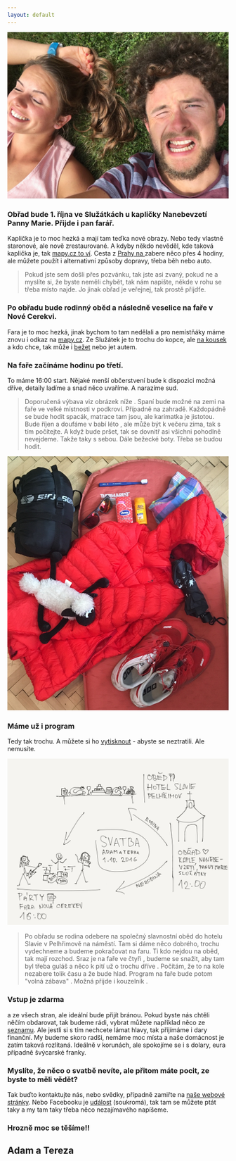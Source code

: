 ```yaml
---
layout: default
---
```

![](images/IMG_3115.JPG)

### Obřad bude 1. října ve Služátkách u kapličky Nanebevzetí Panny Marie. Přijde i pan farář.

Kaplička je to moc hezká a mají tam teďka nové obrazy. Nebo tedy vlastně staronové, ale nově zrestaurované.
A kdyby někdo nevěděl, kde taková kaplička je, tak [mapy.cz to ví](https://mapy.cz/s/YrsU).
Cesta z [Prahy na <i class="fa fa-bicycle" aria-hidden="true"></i>](https://www.strava.com/activities/338367643) zabere něco přes 4 hodiny, ale můžete použít i alternativní způsoby dopravy, třeba běh nebo auto.

>Pokud jste sem došli přes pozvánku, tak jste asi zvaný, pokud ne a myslíte si, že byste neměli chybět, tak nám napište, někde v rohu se třeba místo najde.
Jo jinak obřad je veřejnej, tak prostě přijdťe.

### Po obřadu bude rodinný oběd a následně veselice na faře v Nové Cerekvi.

Fara je to moc hezká, jinak bychom to tam nedělali a pro nemístňáky máme znovu i odkaz na [mapy.cz](https://mapy.cz/s/XNqa). Ze Služátek je to trochu do kopce, ale [na  <i class="fa fa-bicycle" aria-hidden="true"></i> kousek](https://www.strava.com/routes/6157429) a kdo chce, tak může i [bežet](https://www.strava.com/routes/6157429) nebo jet autem.

### Na faře začínáme hodinu po třetí.

To máme 16:00 start. Nějaké menší občerstvení bude k dispozici možná dříve, detaily ladíme a snad něco uvaříme. A narazíme sud.

> Doporučená výbava viz obrázek níže <i class="fa fa-arrow-down" aria-hidden="true"></i>
. Spaní bude možné na zemi na faře ve velké místnosti v podkroví. Případně na zahradě. Každopádně se bude hodit spacák, matrace tam jsou, ale karimatka je jistotou. Bude říjen a doufáme v babí léto <i class="fa fa-spin fa-sun-o" aria-hidden="true"></i>
, ale může být k večeru zima, tak s tím počítejte. A když bude pršet, tak se dovnitř asi všichni pohodlně nevejdeme. Takže <i class="fa fa-umbrella" aria-hidden="true"></i>
 taky s sebou. Dále bežecké boty. Třeba se budou hodit. <i class="fa fa-smile-o" aria-hidden="true"></i>

![](images/IMG_3152.jpg)

### Máme už i program

Tedy tak trochu. A můžete si ho [vytisknout](images/IMG_0117.jpg) - abyste se neztratili. Ale nemusíte.

![](images/IMG_0117.jpg)

>Po obřadu se rodina odebere na společný slavnostní oběd <i class="fa fa-cutlery" aria-hidden="true"></i>
 do hotelu Slavie v Pelhřimově na náměstí. Tam si dáme něco dobrého, trochu vydechneme <i class="fa fa-coffee" aria-hidden="true"></i>
 a budeme pokračovat na faru.
Ti kdo nejdou na oběd, tak mají rozchod. Sraz je na faře ve čtyři <i class="fa fa-clock-o" aria-hidden="true"></i>
, budeme se snažit, aby tam byl třeba guláš a něco k pití už o trochu dříve <i class="fa fa-beer" aria-hidden="true"></i>
. Počítám, že to na kole nezabere tolik času a že bude hlad.
Program na faře bude potom "volná zábava" <i class="fa fa-music" aria-hidden="true"></i>
. Možná přijde i kouzelník <i class="fa fa-magic" aria-hidden="true"></i>.

### Vstup je zdarma

a ze všech stran, ale ideální bude přijít bránou. Pokud byste nás chtěli něčím obdarovat, tak budeme rádi, vybrat můžete například něco ze  [seznamu](https://docs.google.com/document/d/1wapqIzN7iMNeWjE8wHvT6e6G1oZIgXBWVxprIO5kano/edit?usp=sharing). Ale jestli si s tím nechcete lámat hlavy, tak
přijímáme i dary finanční. My budeme skoro radši, nemáme moc místa a naše domácnost je zatím taková rozlítaná<i class="fa fa-smile-o fa-spin" aria-hidden="true"></i>. Ideálně v korunách, ale spokojíme se i s dolary, eura případně švýcarské franky.


### Myslíte, že něco o svatbě nevíte, ale přitom máte pocit, ze byste to měli vědět?

 Tak buďto kontaktujte nás, nebo svědky, případně zamiřte na [naše webové stránky](http://bit.ly/terezadam). Nebo Facebooku je [událost](https://www.facebook.com/events/1097455570329908/1097460940329371) (soukromá), tak tam se můžete ptát taky a my tam taky třeba něco nezajímavého napíšeme.



### Hrozně moc se těšíme!!



## Adam a Tereza
